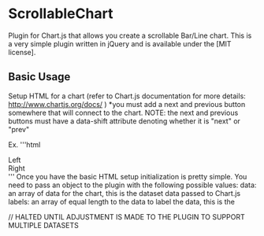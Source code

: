 # ScrollableChart
Plugin for Chart.js that allows you create a scrollable Bar/Line chart.
This is a very simple plugin written in jQuery and is available under the [MIT license].

## Basic Usage ##

Setup HTML for a chart (refer to Chart.js documentation for more details: http://www.chartjs.org/docs/ )
*you must add a next and previous button somewhere that will connect to the chart.
NOTE: the next and previous buttons must have a data-shift attribute denoting whether it is "next" or "prev"

Ex.
'''html
	<div data-shift="prev">
		<span>Left</span>
	</div>
	<div>
		<canvas id="canvas"></canvas>
	</div>
	<div data-shift="next">
		<span>Right</span>
	</div>
'''
Once you have the basic HTML setup initialization is pretty simple.
You need to pass an object to the plugin with the following possible values:
data: an array of data for the chart, this is the dataset data passed to Chart.js
labels: an array of equal length to the data to label the data, this is the 

// HALTED UNTIL ADJUSTMENT IS MADE TO THE PLUGIN TO SUPPORT MULTIPLE DATASETS
